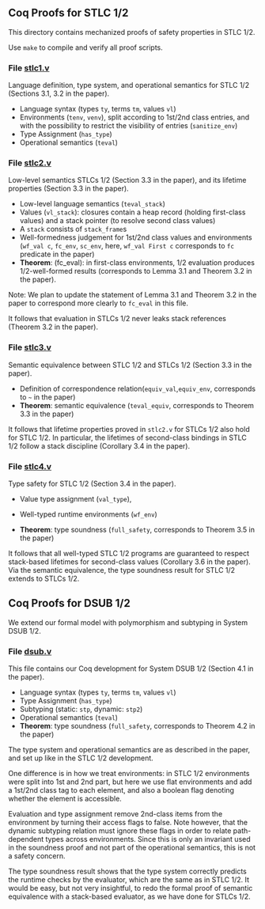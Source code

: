 ## Coq Proofs for STLC 1/2 ##


This directory contains mechanized proofs of safety properties in STLC 1/2. 

Use `make` to compile and verify all proof scripts. 


### File [stlc1.v](stlc1.v) ###

Language definition, type system, and operational semantics for STLC 1/2 (Sections 3.1, 3.2 in the paper).

- Language syntax (types `ty`, terms `tm`, values `vl`)
- Environments (`tenv`, `venv`), split according to 1st/2nd class entries, and with the possibility to restrict the visibility of entries (`sanitize_env`)
- Type Assignment (`has_type`)
- Operational semantics (`teval`)


### File [stlc2.v](stlc2.v) ###

Low-level semantics STLCs 1/2 (Section 3.3 in the paper), and its lifetime properties (Section 3.3 in the paper).

- Low-level language semantics (`teval_stack`)
- Values (`vl_stack`): closures contain a heap record (holding first-class values) 
						and a stack pointer (to resolve second class values)
- A `stack` consists of `stack_frame`s
- Well-formedness judgement for 1st/2nd class values and environments (`wf_val c`, `fc_env`, `sc_env`, here, `wf_val First c` corresponds to `fc` predicate in the paper)
- **Theorem**: (fc_eval): in first-class environments, 1/2 evaluation 
	produces 1/2-well-formed results (corresponds to Lemma 3.1 and Theorem 3.2 in the paper).
	
Note: We plan to update the statement of Lemma 3.1 and Theorem 3.2 in the paper to correspond more clearly to `fc_eval` in this file.

It follows that evaluation in STLCs 1/2 never leaks stack references (Theorem 3.2 in the paper).

### File [stlc3.v](stlc3.v) ###

Semantic equivalence between STLC 1/2 and STLCs 1/2 (Section 3.3 in the paper).

- Definition of correspondence relation(`equiv_val`,`equiv_env`, corresponds to `~` in the paper)
- **Theorem**: semantic equivalence (`teval_equiv`, corresponds to Theorem 3.3 in the paper)

It follows that lifetime properties proved in `stlc2.v` for STLCs 1/2 also hold for STLC 1/2. In particular, the lifetimes of second-class bindings in STLC 1/2 follow a stack discipline (Corollary 3.4 in the paper).

	
### File [stlc4.v](stlc4.v) ###

Type safety for STLC 1/2 (Section 3.4 in the paper).

- Value type assignment (`val_type`), 
- Well-typed runtime environments (`wf_env`)

- **Theorem**: type soundness (`full_safety`, corresponds to Theorem 3.5 in the paper)

It follows that all well-typed STLC 1/2 programs are guaranteed to respect stack-based lifetimes for second-class values (Corollary 3.6 in the paper). Via the semantic equivalence, the type soundness result for STLC 1/2 extends to STLCs 1/2.


## Coq Proofs for DSUB 1/2 ##

We extend our formal model with polymorphism and subtyping in System DSUB 1/2.

### File [dsub.v](dsub.v) ###

This file contains our Coq development for System DSUB 1/2 (Section 4.1 in the paper).

- Language syntax (types `ty`, terms `tm`, values `vl`)
- Type Assignment (`has_type`)
- Subtyping (static: `stp`, dynamic: `stp2`)
- Operational semantics (`teval`)
- **Theorem**: type soundness (`full_safety`, corresponds to Theorem 4.2 in the paper)

The type system and operational semantics are as described in the paper, and set up
like in the STLC 1/2 development.

One difference is in how we treat environments: in STLC 1/2 environments were split
into 1st and 2nd part, but here we use flat environments and add a 1st/2nd class tag
to each element, and also a boolean flag denoting whether the element is accessible.

Evaluation and type assignment remove 2nd-class items from the environment by
turning their access flags to false. Note however, that the dynamic subtyping
relation must ignore these flags in order to relate path-dependent types across
environments. Since this is only an invariant used in the soundness proof and
not part of the operational semantics, this is not a safety concern. 

The type soundness result shows that the type system correctly predicts the runtime
checks by the evaluator, which are the same as in STLC 1/2. It would be easy, 
but not very insightful, to redo the formal proof of semantic equivalence 
with a stack-based evaluator, as we have done for STLCs 1/2.







